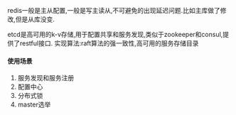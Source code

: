 redis一般是主从配置,一般是写主读从,不可避免的出现延迟问题.比如主库做了修改,但是从库没变.

etcd是高可用的k-v存储,用于配置共享和服务发现,类似于zookeeper和consul,提供了restful接口.
实现算法:raft算法的强一致性,高可用的服务存储目录

####    使用场景
1. 服务发现和服务注册
2. 配置中心
3. 分布式锁
4. master选举